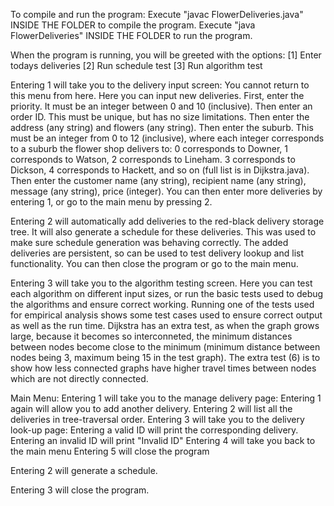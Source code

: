 To compile and run the program:
Execute "javac FlowerDeliveries.java" INSIDE THE FOLDER to compile the program.
Execute "java FlowerDeliveries" INSIDE THE FOLDER to run the program.

When the program is running, you will be greeted with the options: 
[1] Enter todays deliveries
[2] Run schedule test
[3] Run algorithm test

Entering 1 will take you to the delivery input screen:
    You cannot return to this menu from here. Here you can input new deliveries. First, enter the priority. It must be an integer between 0 and 10 (inclusive). Then enter an order ID. This must be unique, but has no size limitations. Then enter the address (any string) and flowers (any string). Then enter the suburb. This must be an integer from 0 to 12 (inclusive), where each integer corresponds to a suburb the flower shop delivers to:
    0 corresponds to Downer,
    1 corresponds to Watson,
    2 corresponds to Lineham. 
    3 corresponds to Dickson, 
    4 corresponds to Hackett, 
    and so on (full list is in Dijkstra.java).
    Then enter the customer name (any string), recipient name (any string), message (any string), price (integer). You can then enter more deliveries by entering 1, or go to the main menu by pressing 2. 

Entering 2 will automatically add deliveries to the red-black delivery storage tree. It will also generate a schedule for these deliveries. This was used to make sure schedule generation was behaving correctly. The added deliveries are persistent, so can be used to test delivery lookup and list functionality. You can then close the program or go to the main menu. 

Entering 3 will take you to the algorithm testing screen. Here you can test each algorithm on different input sizes, or run the basic tests used to debug the algorithms and ensure correct working. Running one of the tests used for empirical analysis shows some test cases used to ensure correct output as well as the run time.
    Dijkstra has an extra test, as when the graph grows large, because it becomes so interconneted, the minimum distances between nodes become close to the minimum (minimum distance between nodes being 3, maximum being 15 in the test graph). The extra test (6) is to show how less connected graphs have higher travel times between nodes which are not directly connected. 

Main Menu: 
Entering 1 will take you to the manage delivery page: 
    Entering 1 again will allow you to add another delivery. 
    Entering 2 will list all the deliveries in tree-traversal order. 
    Entering 3 will take you to the delivery look-up page:
        Entering a valid ID will print the corresponding delivery.
        Entering an invalid ID will print "Invalid ID"
    Entering 4 will take you back to the main menu
    Entering 5 will close the program

Entering 2 will generate a schedule. 

Entering 3 will close the program. 
